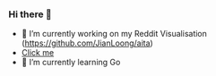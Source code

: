### Hi there 👋

- 🔭 I’m currently working on my Reddit Visualisation (https://github.com/JianLoong/aita)
- [Click me](https://pangrammer.dev/aita/)
- 🌱 I’m currently learning Go


<!-- <div style="display: flex; flex-direction: row;">
 <img class="img" src="https://github-readme-stats.vercel.app/api?username=JianLoong&show_icons=true&layout=compact&hide_rank=true" />
 <img class="img" src="https://github-readme-stats.vercel.app/api/top-langs/?username=JianLoong&layout=compact&hide=C%23,javascript,css,scss,html" />
</div> -->

<!--
**JianLoong/jianloong** is a ✨ _special_ ✨ repository because its `README.md` (this file) appears on your GitHub profile.

Here are some ideas to get you started:

- 🔭 I’m currently working on ...
- 🌱 I’m currently learning ...
- 👯 I’m looking to collaborate on ...
- 🤔 I’m looking for help with ...
- 💬 Ask me about ...
- 📫 How to reach me: ...
- 😄 Pronouns: ...
- ⚡ Fun fact: ...
-->
